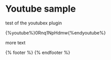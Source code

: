 # Youtube sample

test of the youtubex plugin

{%youtube%}0Rnq1NpHdmw{%endyoutube%}

more text

{% footer %}
{% endfooter %}

